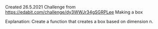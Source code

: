 Created 26.5.2021
Challenge from https://edabit.com/challenge/dy3WWJr34gSGRPLee
Making a box

Explanation:
Create a function that creates a box based on dimension n.